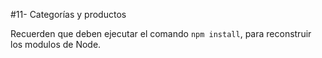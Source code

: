 #11- Categorías y productos

Recuerden que deben ejecutar el comando ```npm install```, para reconstruir los modulos de Node.